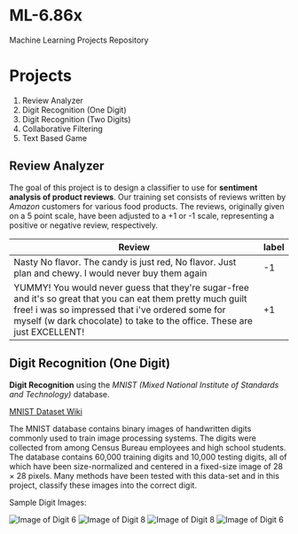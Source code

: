 # ML-6.86x
Machine Learning Projects Repository

# Projects
1. Review Analyzer
2. Digit Recognition (One Digit)
3. Digit Recognition (Two Digits)
4. Collaborative Filtering
5. Text Based Game

## Review Analyzer

The goal of this project is to design a classifier to use for **sentiment analysis of product reviews**. Our training set consists of reviews written by *Amazon* customers for various food products. The reviews, originally given on a 5 point scale, have been adjusted to a +1 or -1 scale, representing a positive or negative review, respectively. 

Review | 	label
-------- | --------
Nasty No flavor. The candy is just red, No flavor. Just plan and chewy. I would never buy them again | -1
YUMMY! You would never guess that they're sugar-free and it's so great that you can eat them pretty much guilt free! i was so impressed that i've ordered some for myself (w dark chocolate) to take to the office. These are just EXCELLENT! | +1


## Digit Recognition (One Digit)

**Digit Recognition** using the *MNIST (Mixed National Institute of Standards and Technology)* database.

[MNIST Dataset Wiki](https://en.wikipedia.org/wiki/MNIST_database)

The MNIST database contains binary images of handwritten digits commonly used to train image processing systems. The digits were collected from among Census Bureau employees and high school students. The database contains 60,000 training digits and 10,000 testing digits, all of which have been size-normalized and centered in a fixed-size image of 28 × 28 pixels. Many methods have been tested with this data-set and in this project, classify these images into the correct digit.

Sample Digit Images:

![Image of Digit 6](https://prod-edxapp.edx-cdn.org/assets/courseware/v1/03f49ce9ab37fa92d84b0c9e70542014/asset-v1:MITx+6.86x+1T2019+type@asset+block/images_6.png) ![Image of Digit 8](https://prod-edxapp.edx-cdn.org/assets/courseware/v1/e7123412da031f62e082afb10bdfa655/asset-v1:MITx+6.86x+1T2019+type@asset+block/images_8.png)  ![Image of Digit 8](https://prod-edxapp.edx-cdn.org/assets/courseware/v1/280748cc6f7447b43db835bf0c1700d8/asset-v1:MITx+6.86x+1T2019+type@asset+block/images_x.png) ![Image of Digit 6](https://prod-edxapp.edx-cdn.org/assets/courseware/v1/b56e40dfe8c00d6c9b54956f21e04f92/asset-v1:MITx+6.86x+1T2019+type@asset+block/images_6-2.png)
